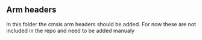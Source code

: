 ## Arm headers

In this folder the cmsis arm headers should be added. For now these are not included in the repo and need to be added manualy